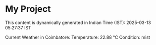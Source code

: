 # My Project

This content is dynamically generated in Indian Time (IST): 2025-03-13 05:27:37 IST


Current Weather in Coimbatore:
Temperature: 22.88 °C
Condition: mist

